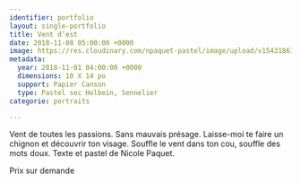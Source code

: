 ```yaml
---
identifier: portfolio
layout: single-portfolio
title: Vent d’est
date: 2018-11-08 05:00:00 +0000
image: https://res.cloudinary.com/npaquet-pastel/image/upload/v1543186185/ACCB9F05-A40A-48F5-8014-3B498F7F75AD.jpg
metadata:
  year: 2018-11-01 04:00:00 +0000
  dimensions: 10 X 14 po
  support: Papier Canson
  type: Pastel sec Holbein, Sennelier
categorie: portraits

---
```

Vent de toutes les passions. Sans mauvais présage. Laisse-moi te faire un chignon et découvrir ton visage. Souffle le vent dans ton cou, souffle des mots doux. Texte et pastel de Nicole Paquet.

Prix sur demande